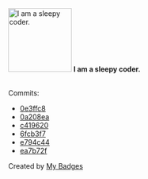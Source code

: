 <img src="https://my-badges.github.io/my-badges/sleepy-coder.png" alt="I am a sleepy coder." title="I am a sleepy coder." width="128">
<strong>I am a sleepy coder.</strong>
<br><br>

Commits:

- <a href="https://github.com/comphy-lab/JumpingBubbles/commit/0e3ffc852542cc20beaa540214a676a364a14557">0e3ffc8</a>
- <a href="https://github.com/VatsalSy/RemindersSync/commit/0a208ea7d1c3dc3823baecfa358dfde9e20a1af9">0a208ea</a>
- <a href="https://github.com/VatsalSy/Bursting-Bubble-In-a-Viscoplastic-Medium/commit/c4196208d1e34e4e841b18214c47d06323e2c643">c419620</a>
- <a href="https://github.com/VatsalSy/The-role-of-viscosity-on-drop-impact-forces/commit/6fcb3f7dc51b48b51aa57285b1aa6c0d1466ccb9">6fcb3f7</a>
- <a href="https://github.com/VatsalSy/The-role-of-viscosity-on-drop-impact-forces/commit/e794c44f204e4adecbd3535c7277b4ff7bb61f4e">e794c44</a>
- <a href="https://github.com/VatsalSy/ViscousDropImpactForces.R2/commit/ea7b72f76054b7f28ba60781f9837294dbca5a9e">ea7b72f</a>


Created by <a href="https://github.com/my-badges/my-badges">My Badges</a>